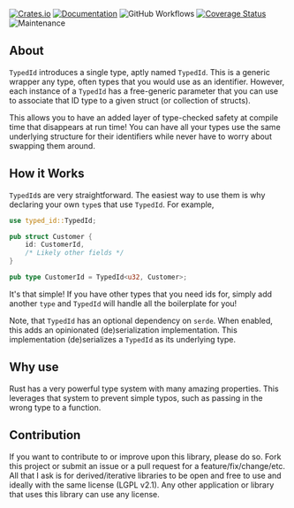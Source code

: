 [![Crates.io](https://img.shields.io/crates/v/typed_id.svg)](https://crates.io/crates/typed_id)
[![Documentation](https://docs.rs/typed_id/badge.svg)](https://docs.rs/typed_id/)
![GitHub Workflows](https://github.com/TylerBloom/TypedId/actions/workflows/ci.yml/badge.svg)
[![Coverage Status](https://codecov.io/gh/TylerBloom/TypedId/branch/main/graph/badge.svg)](https://codecov.io/gh/TylerBloom/TypedId)
![Maintenance](https://img.shields.io/badge/Maintenance-Actively%20Developed-brightgreen.svg)

## About
`TypedId` introduces a single type, aptly named `TypedId`. This is a generic
wrapper any type, often types that you would use as an identifier. However,
each instance of a `TypedId` has a free-generic parameter that you can use to
associate that ID type to a given struct (or collection of structs).

This allows you to have an added layer of type-checked safety at compile time
that disappears at run time! You can have all your types use the same
underlying structure for their identifiers while never have to worry about
swapping them around.

## How it Works
`TypedId`s are very straightforward.
The easiest way to use them is why declaring your own `type`s that use `TypedId`.
For example,
```rust
use typed_id::TypedId;

pub struct Customer {
    id: CustomerId,
    /* Likely other fields */
}

pub type CustomerId = TypedId<u32, Customer>;
```

It's that simple! If you have other types that you need ids for, simply add
another `type` and `TypedId` will handle all the boilerplate for you!

Note, that `TypedId` has an optional dependency on `serde`. When enabled, this
adds an opinionated (de)serialization implementation. This implementation
(de)serializes a `TypedId` as its underlying type.

## Why use 
Rust has a very powerful type system with many amazing properties. This
leverages that system to prevent simple typos, such as passing in the wrong
type to a function.

## Contribution
If you want to contribute to or improve upon this library, please do so.
Fork this project or submit an issue or a pull request for a
feature/fix/change/etc. All that I ask is for derived/iterative
libraries to be open and free to use and ideally with the same license
(LGPL v2.1). Any other application or library that uses this library can
use any license.


